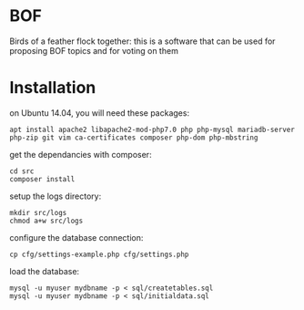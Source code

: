 # BOF
Birds of a feather flock together: this is a software that can be used for proposing BOF topics and for voting on them

# Installation

on Ubuntu 14.04, you will need these packages:

    apt install apache2 libapache2-mod-php7.0 php php-mysql mariadb-server php-zip git vim ca-certificates composer php-dom php-mbstring

get the dependancies with composer:

    cd src
    composer install

setup the logs directory:

    mkdir src/logs
    chmod a+w src/logs

configure the database connection:

    cp cfg/settings-example.php cfg/settings.php

load the database:

    mysql -u myuser mydbname -p < sql/createtables.sql
    mysql -u myuser mydbname -p < sql/initialdata.sql
